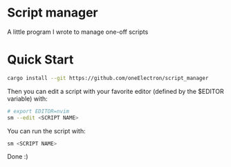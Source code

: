 # Script manager
A little program I wrote to manage one-off scripts

# Quick Start
```sh
cargo install --git https://github.com/oneElectron/script_manager
```

Then you can edit a script with your favorite editor (defined by the $EDITOR variable) with:
```sh
# export EDITOR=nvim
sm --edit <SCRIPT NAME>
```

You can run the script with:
```sh
sm <SCRIPT NAME>
```
Done :)


